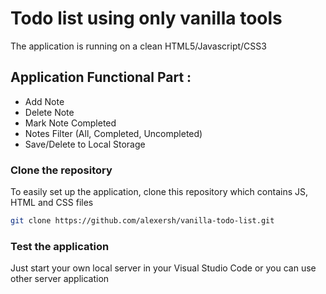# Todo list using only vanilla tools

The application is running on a clean HTML5/Javascript/CSS3

## Application Functional Part :
- Add Note
- Delete Note
- Mark Note Completed
- Notes Filter (All, Completed, Uncompleted)
- Save/Delete to Local Storage

### Clone the repository
To easily set up the application, clone this repository which contains JS, HTML and CSS files

```bash
git clone https://github.com/alexersh/vanilla-todo-list.git
```

### Test the application
Just start your own local server in your Visual Studio Code or you can use other server application
